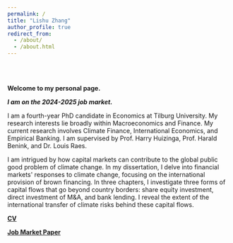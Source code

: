 ```yaml
---
permalink: /
title: "Lishu Zhang"
author_profile: true
redirect_from: 
  - /about/
  - /about.html
---
```

<br />  
<br />  

**Welcome to my personal page.**
<br />  

***I am on the 2024-2025 job market.***

I am a fourth-year PhD candidate in Economics at Tilburg University. My research interests lie broadly within Macroeconomics and Finance. My current research involves Climate Finance, International Economics, and Empirical Banking. I am supervised by Prof. Harry Huizinga, Prof. Harald Benink, and Dr. Louis Raes.

I am intrigued by how capital markets can contribute to the global public good problem of climate change. In my dissertation, I delve into financial markets' responses to climate change, focusing on the international provision of brown financing. In three chapters, I investigate three forms of capital flows that go beyond country borders: share equity investment, direct investment of M&A, and bank lending. I reveal the extent of the international transfer of climate risks behind these capital flows.
<br />   

 
**[CV](https://www.dropbox.com/scl/fi/qijnx8gppf8potsj0bdlx/cv.pdf?rlkey=424j0xubetuhuwn012fmc4hv2&st=wbc0d7eu&dl=0)**

**[Job Market Paper](https://lishuz.github.io/research/)**


